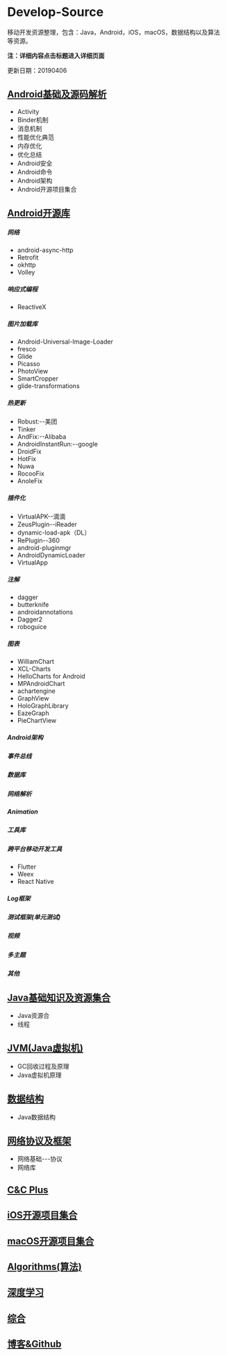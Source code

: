 # Develop-Source
移动开发资源整理，包含：Java，Android，iOS，macOS，数据结构以及算法等资源。

**注：详细内容点击标题进入详细页面**

更新日期：20190406

## [Android基础及源码解析](/Android/Android.md)
* Activity
* Binder机制
* 消息机制
* 性能优化典范
* 内存优化
* 优化总结
* Android安全
* Android命令
* Android架构
* Android开源项目集合

## [Android开源库](/Android/Library.md)
##### 网络
* android-async-http
* Retrofit
* okhttp
* Volley

##### 响应式编程
* ReactiveX

##### 图片加载库
* Android-Universal-Image-Loader
* fresco
* Glide
* Picasso
* PhotoView
* SmartCropper
* glide-transformations

##### 热更新
* Robust:--美团
* Tinker
* AndFix:--Alibaba
* AndroidInstantRun:--google
* DroidFix
* HotFix
* Nuwa
* RocooFix
* AnoleFix

##### 插件化
* VirtualAPK--滴滴
* ZeusPlugin--iReader
* dynamic-load-apk（DL）
* RePlugin--360
* android-pluginmgr
* AndroidDynamicLoader
* VirtualApp

##### 注解
* dagger
* butterknife
* androidannotations
* Dagger2
* roboguice

##### 图表
* WilliamChart
* XCL-Charts
* HelloCharts for Android
* MPAndroidChart
* achartengine
* GraphView
* HoloGraphLibrary
* EazeGraph
* PieChartView

##### Android架构
##### 事件总线
##### 数据库
##### 网络解析
##### Animation
##### 工具库
##### 跨平台移动开发工具
* Flutter
* Weex
* React Native

##### Log框架
##### 测试框架(单元测试)
##### 视频
##### 多主题
##### 其他

## [Java基础知识及资源集合](/Java/Java.md)
* Java资源合
* 线程

## [JVM(Java虚拟机)](/Java/JVM.md)
* GC回收过程及原理
* Java虚拟机原理

## [数据结构](/Algorithm/Structures.md)
* Java数据结构

## [网络协议及框架](/Net/Net.md)
* 网络基础---协议
* 网络库

## [C&C Plus](/CCPlus/CCPlus.md)

## [iOS开源项目集合](/iOS/iOS.md)

## [macOS开源项目集合](/macOS/macOS.md)

## [Algorithms(算法)](/Algorithm/Algorithm.md)

## [深度学习](/DeepLearn/DeepLearn.md)

## [综合](/Composite/Composite.md)

## [博客&Github](/Blog/Blog.md)


